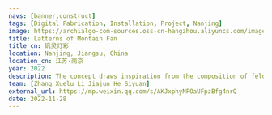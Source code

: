 ```yaml
---
navs: [banner,construct]
tags: [Digital Fabrication, Installation, Project, Nanjing]
image: https://archialgo-com-sources.oss-cn-hangzhou.aliyuncs.com/images/l2.jpg
title: Latterns of Montain Fan
title_cn: 矾灵灯彩
location: Nanjing, Jiangsu, China
location_cn: 江苏·南京
year: 2022
description: The concept draws inspiration from the composition of feldspar crystals, combines traditional Qinhuai lanterns, and integrates computational design and CNC construction methods to research and solve problems related to structural construction, node assembly, and material performance.
team: [Zhang Xuelu Li Jiajun He Siyuan]
external_url: https://mp.weixin.qq.com/s/AKJxphyNFOaUFpzBfg4nrQ
date: 2022-11-28
---
```

